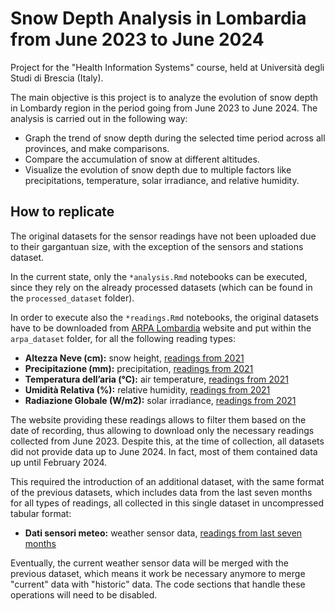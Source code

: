 # Snow Depth Analysis in Lombardia from June 2023 to June 2024

Project for the "Health Information Systems" course, held at Università degli Studi di Brescia (Italy).

The main objective is this project is to analyze the evolution of snow depth in
Lombardy region in the period going from June 2023 to June 2024. The analysis is
carried out in the following way:

- Graph the trend of snow depth during the selected time period across all
provinces, and make comparisons.
- Compare the accumulation of snow at different altitudes.
- Visualize the evolution of snow depth due to multiple factors like precipitations, temperature, solar irradiance, and relative humidity.

## How to replicate

The original datasets for the sensor readings have not been uploaded due to their gargantuan size, with the exception of the sensors and stations dataset.

In the current state, only the `*analysis.Rmd` notebooks can be executed, since they rely on the already processed datasets (which can be found in the `processed_dataset` folder).

In order to execute also the `*readings.Rmd` notebooks, the original datasets have to be downloaded from [ARPA Lombardia](https://www.dati.lombardia.it/stories/s/auv9-c2sj) website and put within the `arpa_dataset` folder, for all the following reading types:

- **Altezza Neve (cm):** snow height, [readings from 2021](https://www.dati.lombardia.it/Ambiente/Altezza-neve-dal-2021/uqbu-tt6m)
- **Precipitazione (mm):** precipitation, [readings from 2021](https://www.dati.lombardia.it/Ambiente/Precipitazioni-dal-2021/pstb-pga6)
- **Temperatura dell’aria (°C):** air temperature, [readings from 2021](https://www.dati.lombardia.it/Ambiente/Temperatura-dal-2021/w9wd-u6jh)
- **Umidità Relativa (%):** relative humidity, [readings from 2021](https://www.dati.lombardia.it/Ambiente/Umidit-relativa-dal-2021/823w-fh4c)
- **Radiazione Globale (W/m2):** solar irradiance, [readings from 2021](https://www.dati.lombardia.it/Ambiente/Radiazione-Globale-dal-2021/cxym-eps2)

The website providing these readings allows to filter them based on the date of
recording, thus allowing to download only the necessary readings collected from
June 2023. Despite this, at the time of collection, all datasets did not provide data
up to June 2024. In fact, most of them contained data up until February 2024.

This required the introduction of an additional dataset, with the same format of
the previous datasets, which includes data from the last seven months for all types
of readings, all collected in this single dataset in uncompressed tabular format:

- **Dati sensori meteo:** weather sensor data, [readings from last seven months](https://www.dati.lombardia.it/Ambiente/Dati-sensori-meteo/647i-nhxk)

Eventually, the current weather sensor data will be merged with the previous dataset, which means it work be necessary anymore to merge "current" data with "historic" data. The code sections that handle these operations will need to be disabled.